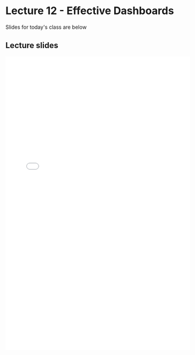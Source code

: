 # Lecture 12 - Effective Dashboards

Slides for today's class are below

## Lecture slides

<iframe src="../../Lecture12_Dashboard_Design.pdf" width="100%" height="800px" frameBorder="0"> </iframe>